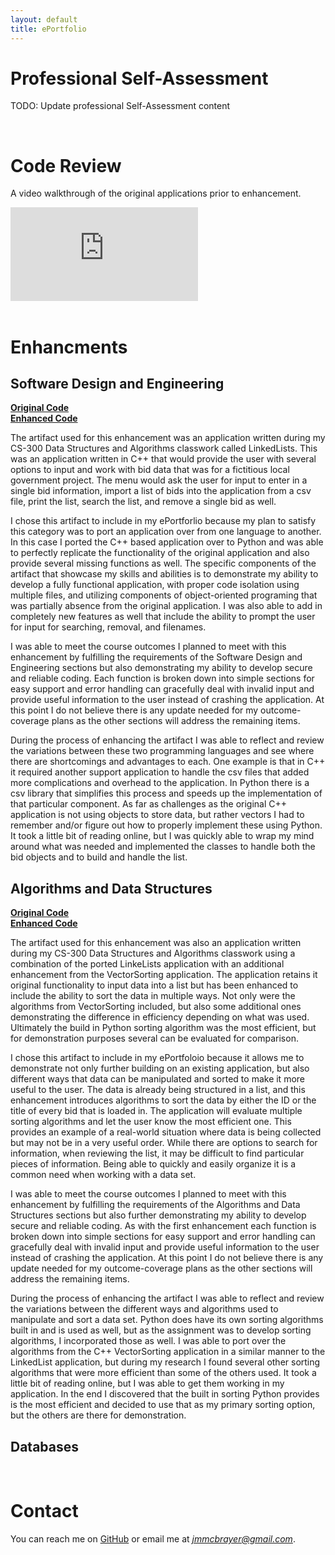 ```yaml
---
layout: default
title: ePortfolio
---
```


# Professional Self-Assessment

TODO: Update professional Self-Assessment content

<br>

# Code Review

A video walkthrough of the original applications prior to enhancement.

<div class="video-container">
  <iframe src="https://www.youtube.com/embed/K1w2KWmQNFo?si=MGUWxVfmIZuQEB9N" 
          title="YouTube video player" 
          frameborder="0" allowfullscreen></iframe>
</div>

<br>

# Enhancments

## Software Design and Engineering
[**Original Code**](https://github.com/jmmcbrayer/jmmcbrayer.github.io/tree/main/Software%20Design%20and%20Engineering/Original/LinkedList)  
[**Enhanced Code**](https://github.com/jmmcbrayer/jmmcbrayer.github.io/tree/main/Software%20Design%20and%20Engineering/Enhanced)

The artifact used for this enhancement was an application written during my CS-300 Data Structures and Algorithms classwork called LinkedLists.  This was an application written in C++ that would provide the user with several options to input and work with bid data that was for a fictitious local government project.  The menu would ask the user for input to enter in a single bid information, import a list of bids into the application from a csv file, print the list, search the list, and remove a single bid as well.

I chose this artifact to include in my ePortforlio because my plan to satisfy this category was to port an application over from one language to another.  In this case I ported the C++ based application over to Python and was able to perfectly replicate the functionality of the original application and also provide several missing functions as well.  The specific components of the artifact that showcase my skills and abilities is to demonstrate my ability to develop a fully functional application, with proper code isolation using multiple files, and utilizing components of object-oriented programing that was partially absence from the original application.  I was also able to add in completely new features as well that include the ability to prompt the user for input for searching, removal, and filenames.

I was able to meet the course outcomes I planned to meet with this enhancement by fulfilling the requirements of the Software Design and Engineering sections but also demonstrating my ability to develop secure and reliable coding.  Each function is broken down into simple sections for easy support and error handling can gracefully deal with invalid input and provide useful information to the user instead of crashing the application.  At this point I do not believe there is any update needed for my outcome-coverage plans as the other sections will address the remaining items.

During the process of enhancing the artifact I was able to reflect and review the variations between these two programming languages and see where there are shortcomings and advantages to each.  One example is that in C++ it required another support application to handle the csv files that added more complications and overhead to the application.  In Python there is a csv library that simplifies this process and speeds up the implementation of that particular component.  As far as challenges as the original C++ application is not using objects to store data, but rather vectors I had to remember and/or figure out how to properly implement these using Python.  It took a little bit of reading online, but I was quickly able to wrap my mind around what was needed and implemented the classes to handle both the bid objects and to build and handle the list.


## Algorithms and Data Structures	
[**Original Code**](https://github.com/jmmcbrayer/jmmcbrayer.github.io/tree/main/Algorithms%20and%20Data%20Structures/Original)  
[**Enhanced Code**](https://github.com/jmmcbrayer/jmmcbrayer.github.io/tree/main/Algorithms%20and%20Data%20Structures/Enhanced)

The artifact used for this enhancement was also an application written during my CS-300 Data Structures and Algorithms classwork using a combination of the ported LinkeLists application with an additional enhancement from the VectorSorting application.  The application retains it original functionality to input data into a list but has been enhanced to include the ability to sort the data in multiple ways.  Not only were the algorithms from VectorSorting included, but also some additional ones demonstrating the difference in efficiency depending on what was used.  Ultimately the build in Python sorting algorithm was the most efficient, but for demonstration purposes several can be evaluated for comparison.	

I chose this artifact to include in my ePortfoloio because it allows me to demonstrate not only further building on an existing application, but also different ways that data can be manipulated and sorted to make it more useful to the user.  The data is already being structured in a list, and this enhancement introduces algorithms to sort the data by either the ID or the title of every bid that is loaded in.  The application will evaluate multiple sorting algorithms and let the user know the most efficient one.  This provides an example of a real-world situation where data is being collected but may not be in a very useful order.  While there are options to search for information, when reviewing the list, it may be difficult to find particular pieces of information. Being able to quickly and easily organize it is a common need when working with a data set.

I was able to meet the course outcomes I planned to meet with this enhancement by fulfilling the requirements of the Algorithms and Data Structures sections but also further demonstrating my ability to develop secure and reliable coding.  As with the first enhancement each function is broken down into simple sections for easy support and error handling can gracefully deal with invalid input and provide useful information to the user instead of crashing the application.  At this point I do not believe there is any update needed for my outcome-coverage plans as the other sections will address the remaining items.

During the process of enhancing the artifact I was able to reflect and review the variations between the different ways and algorithms used to manipulate and sort a data set.  Python does have its own sorting algorithms built in and is used as well, but as the assignment was to develop sorting algorithms, I incorporated those as well.  I was able to port over the algorithms from the C++ VectorSorting application in a similar manner to the LinkedList application, but during my research I found several other sorting algorithms that were more efficient than some of the others used.  It took a little bit of reading online, but I was able to get them working in my application.  In the end I discovered that the built in sorting Python provides is the most efficient and decided to use that as my primary sorting option, but the others are there for demonstration.


## Databases

<br>

# Contact

You can reach me on [GitHub](https://github.com/jmmcbrayer) or email me at *jmmcbrayer@gmail.com*.